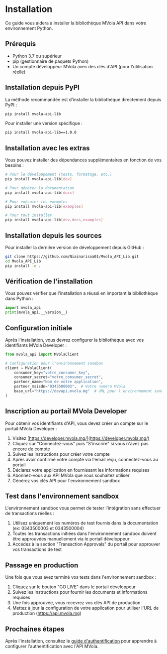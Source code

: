 # Installation

Ce guide vous aidera à installer la bibliothèque MVola API dans votre environnement Python.

## Prérequis

- Python 3.7 ou supérieur
- pip (gestionnaire de paquets Python)
- Un compte développeur MVola avec des clés d'API (pour l'utilisation réelle)

## Installation depuis PyPI

La méthode recommandée est d'installer la bibliothèque directement depuis PyPI :

```bash
pip install mvola-api-lib
```

Pour installer une version spécifique :

```bash
pip install mvola-api-lib==1.0.0
```

## Installation avec les extras

Vous pouvez installer des dépendances supplémentaires en fonction de vos besoins :

```bash
# Pour le développement (tests, formatage, etc.)
pip install mvola-api-lib[dev]

# Pour générer la documentation
pip install mvola-api-lib[docs]

# Pour exécuter les exemples
pip install mvola-api-lib[examples]

# Pour tout installer
pip install mvola-api-lib[dev,docs,examples]
```

## Installation depuis les sources

Pour installer la dernière version de développement depuis GitHub :

```bash
git clone https://github.com/Niainarisoa01/Mvola_API_Lib.git
cd Mvola_API_Lib
pip install -e .
```

## Vérification de l'installation

Vous pouvez vérifier que l'installation a réussi en important la bibliothèque dans Python :

```python
import mvola_api
print(mvola_api.__version__)
```

## Configuration initiale

Après l'installation, vous devrez configurer la bibliothèque avec vos identifiants MVola Developer :

```python
from mvola_api import MVolaClient

# Configuration pour l'environnement sandbox
client = MVolaClient(
    consumer_key="votre_consumer_key",
    consumer_secret="votre_consumer_secret",
    partner_name="Nom de votre application",
    partner_msisdn="0343500003",  # Votre numéro MVola
    base_url="https://devapi.mvola.mg"  # URL pour l'environnement sandbox
)
```

## Inscription au portail MVola Developer

Pour obtenir vos identifiants d'API, vous devez créer un compte sur le portail MVola Developer :

1. Visitez [https://developer.mvola.mg/](https://developer.mvola.mg/)
2. Cliquez sur "Connectez-vous" puis "S'inscrire" si vous n'avez pas encore de compte
3. Suivez les instructions pour créer votre compte
4. Après avoir confirmé votre compte via l'email reçu, connectez-vous au portail
5. Déclarez votre application en fournissant les informations requises
6. Abonnez-vous aux API MVola que vous souhaitez utiliser
7. Générez vos clés API pour l'environnement sandbox

## Test dans l'environnement sandbox

L'environnement sandbox vous permet de tester l'intégration sans effectuer de transactions réelles :

1. Utilisez uniquement les numéros de test fournis dans la documentation (ex: 0343500003 et 0343500004)
2. Toutes les transactions initiées dans l'environnement sandbox doivent être approuvées manuellement via le portail développeur
3. Accédez à la section "Transaction Approvals" du portail pour approuver vos transactions de test

## Passage en production

Une fois que vous avez terminé vos tests dans l'environnement sandbox :

1. Cliquez sur le bouton "GO LIVE" dans le portail développeur
2. Suivez les instructions pour fournir les documents et informations requises
3. Une fois approuvée, vous recevrez vos clés API de production
4. Mettez à jour la configuration de votre application pour utiliser l'URL de production (https://api.mvola.mg)

## Prochaines étapes

Après l'installation, consultez le [guide d'authentification](authentication.md) pour apprendre à configurer l'authentification avec l'API MVola. 